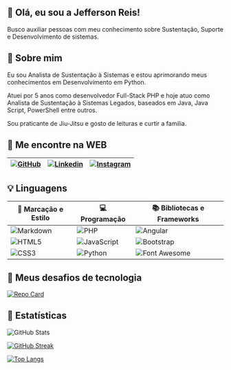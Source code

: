 ## 👋 Olá, eu sou a Jefferson Reis! 
Busco auxiliar pessoas com meu conhecimento sobre Sustentação, Suporte e Desenvolvimento de sistemas.


## 🚀 Sobre mim
Eu sou Analista de Sustentação à Sistemas e estou aprimorando meus conhecimentos em Desenvolvimento em Python.

Atuei por 5 anos como desenvolvedor Full-Stack PHP e hoje atuo como Analista de Sustentação à Sistemas Legados, baseados em Java, Java Script, PowerShell entre outros.

Sou praticante de Jiu-Jitsu e gosto de leituras e curtir a familia.


## 🎯 Me encontre na WEB 

| [![GitHub](https://img.shields.io/badge/GitHub-ec63a1?style=for-the-badge&logo=github&logoColor=fff&color=000)](https://github.com/jeffersonreislima) | [![Linkedin](https://img.shields.io/badge/Linkedin-ec63a1?style=for-the-badge&logo=linkedin&logoColor=fff&color=blue)](https://www.linkedin.com/in/jeferson-m-reis/) | [![Instagram](https://img.shields.io/badge/Instagram-ec63a1?style=for-the-badge&logo=instagram&logoColor=fff&color=bc2a8d)](https://www.instagram.com/https.dev_jreis) |
|-----------------------------------|------------------------------|----------------------------|

## 💡 Linguagens 

| 📝 Marcação e Estilo | 💻 Programação | 📚 Bibliotecas e Frameworks |
|-----------------------------------|------------------------------|----------------------------|
| ![Markdown](https://img.shields.io/badge/Markdown-000?style=for-the-badge&logo=markdown) | ![PHP](https://img.shields.io/badge/PHP-000?style=for-the-badge&logo=php) | ![Angular](https://img.shields.io/badge/Angular-000?style=for-the-badge&logo=angular) | 
|![HTML5](https://img.shields.io/badge/HTML5-000?style=for-the-badge&logo=html5)|![JavaScript](https://img.shields.io/badge/JavaScript-000?style=for-the-badge&logo=javascript)|![Bootstrap](https://img.shields.io/badge/Bootstrap-000?style=for-the-badge&logo=bootstrap)|
|![CSS3](https://img.shields.io/badge/CSS3-000?style=for-the-badge&logo=css3)|![Python](https://img.shields.io/badge/Python-000?style=for-the-badge&logo=python)|![Font Awesome](https://img.shields.io/badge/FontAwesome-000?style=for-the-badge&logo=FontAwesome)|

## 📌 Meus desafios de tecnologia

[![Repo Card](https://github-readme-stats.vercel.app/api/pin/?username=jeffersonreislima&repo=dio-lab-open-source&bg_color=000&border_color=30A3DC&show_icons=true&icon_color=30A3DC&title_color=E94D5F&text_color=FFF)](https://github.com/jeffersonreislima/dio-lab-open-source)

## 🏴 Estatísticas
![GitHub Stats](https://github-readme-stats.vercel.app/api?username=jeffersonreislima&theme=transparent&bg_color=000&border_color=30A3DC&show_icons=true&icon_color=30A3DC&title_color=E94D5F&text_color=FFF)

[![GitHub Streak](https://streak-stats.demolab.com/?user=jeffersonreislima&theme=bear&background=000&border=30A3DC&dates=FFF)](https://git.io/streak-stats)

[![Top Langs](https://github-readme-stats.vercel.app/api/top-langs/?username=jeffersonreislima&hide=javascript,html,python,css,php)](https://github.com/jeffersonreislima/github-readme-stats)

